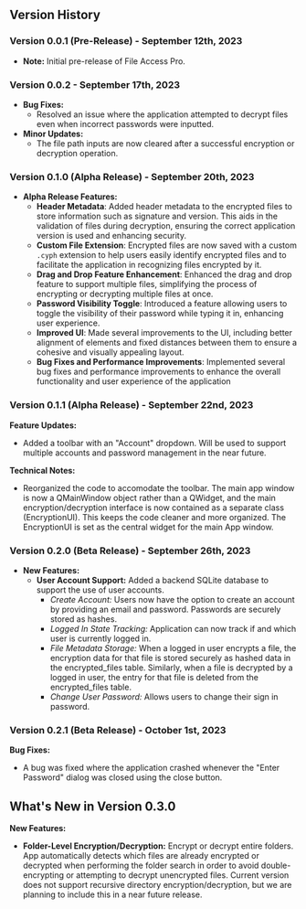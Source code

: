 ## Version History

### Version 0.0.1 (Pre-Release) - September 12th, 2023
- **Note:** Initial pre-release of File Access Pro.

### Version 0.0.2 - September 17th, 2023
- **Bug Fixes:**
  - Resolved an issue where the application attempted to decrypt files even when incorrect passwords were inputted.
- **Minor Updates:**
  - The file path inputs are now cleared after a successful encryption or decryption operation.

### Version 0.1.0 (Alpha Release) - September 20th, 2023
- **Alpha Release Features:**
  - **Header Metadata**: Added header metadata to the encrypted files to store information such as signature and version. This aids in the validation of files during decryption, ensuring the correct application version is used and enhancing security.
  - **Custom File Extension**: Encrypted files are now saved with a custom `.cyph` extension to help users easily identify encrypted files and to facilitate the application in recognizing files encrypted by it.
  - **Drag and Drop Feature Enhancement**: Enhanced the drag and drop feature to support multiple files, simplifying the process of encrypting or decrypting multiple files at once.
  - **Password Visibility Toggle**: Introduced a feature allowing users to toggle the visibility of their password while typing it in, enhancing user experience.
  - **Improved UI**: Made several improvements to the UI, including better alignment of elements and fixed distances between them to ensure a cohesive and visually appealing layout.
  - **Bug Fixes and Performance Improvements**: Implemented several bug fixes and performance improvements to enhance the overall functionality and user experience of the application

### Version 0.1.1 (Alpha Release) - September 22nd, 2023
**Feature Updates:**
- Added a toolbar with an "Account" dropdown. Will be used to support multiple accounts and password management in the near future.

**Technical Notes:**
- Reorganized the code to accomodate the toolbar. The main app window is now a QMainWindow object rather than a QWidget, and the main encryption/decryption interface is now contained as a separate class (EncryptionUI). This keeps the code cleaner and more organized. The EncryptionUI is set as the central widget for the main App window.

### Version 0.2.0 (Beta Release) - September 26th, 2023
- **New Features:**
  - **User Account Support:** Added a backend SQLite database to support the use of user accounts. 
    - *Create Account:* Users now have the option to create an account by providing an email and password. Passwords are securely stored as hashes.
    - *Logged In State Tracking:* Application can now track if and which user is currently logged in.
    - *File Metadata Storage:* When a logged in user encrypts a file, the encryption data for that file is stored securely as hashed data in the encrypted_files table. Similarly, when a file is decrypted by a logged in user, the entry for that file is deleted from the encrypted_files table.
    - *Change User Password:* Allows users to change their sign in password.

### Version 0.2.1 (Beta Release) - October 1st, 2023
**Bug Fixes:**
- A bug was fixed where the application crashed whenever the "Enter Password" dialog was closed using the close button.

## What's New in Version 0.3.0

**New Features:**
- **Folder-Level Encryption/Decryption:** Encrypt or decrypt entire folders. App automatically detects which files are already encrypted or decrypted when performing the folder search in order to avoid double-encrypting or attempting to decrypt unencrypted files. Current version does not support recursive directory encryption/decryption, but we are planning to include this in a near future release.